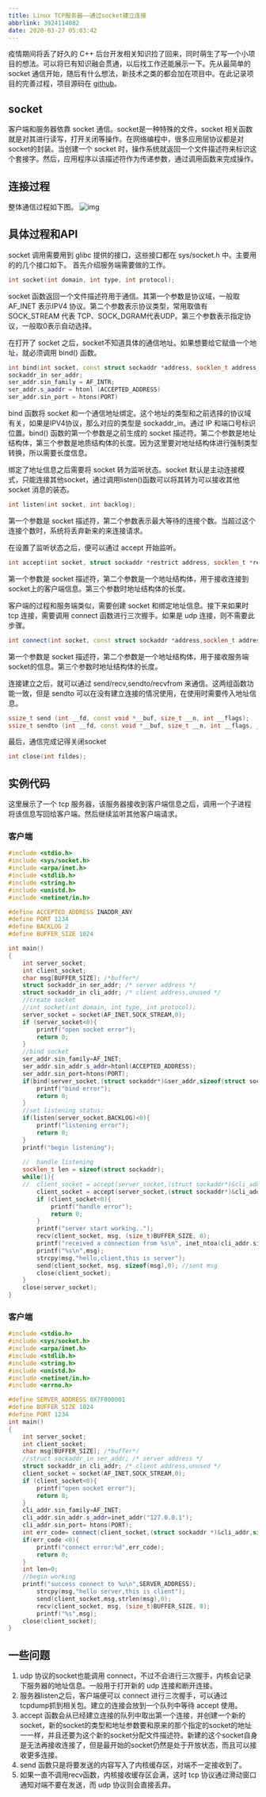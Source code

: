 ```yaml
---
title: Linux TCP服务器——通过socket建立连接
abbrlink: 3924114082
date: 2020-03-27 05:03:42
---
```


疫情期间将丢了好久的 C++ 后台开发相关知识捡了回来，同时萌生了写一个小项目的想法。可以将已有知识融会贯通，以后找工作还能展示一下。先从最简单的 socket 通信开始，随后有什么想法，新技术之类的都会加在项目中。在此记录项目的完善过程，项目源码在 [github](https://github.com/mequanwei/wServer)。
<!--more-->

## socket 
客户端和服务器依靠 socket 通信。socket是一种特殊的文件，socket 相关函数就是对其进行读写，打开关闭等操作。在网络编程中，很多应用层协议都是对socket的封装。当创建一个 socket 时，操作系统就返回一个文件描述符来标识这个套接字。然后，应用程序以该描述符作为传递参数，通过调用函数来完成操作。

## 连接过程
整体通信过程如下图。
![img](../img/socket-01.jpg)

## 具体过程和API
socket 调用需要用到 glibc 提供的接口，这些接口都在 sys/socket.h 中。主要用的的几个接口如下。
首先介绍服务端需要做的工作。
```c++
int socket(int domain, int type, int protocol);
```
socket 函数返回一个文件描述符用于通信。其第一个参数是协议域，一般取 AF_INET 表示IPV4 协议。第二个参数表示协议类型，常用取值有 SOCK_STREAM 代表 TCP、SOCK_DGRAM代表UDP。第三个参数表示指定协议，一般取0表示自动选择。

在打开了 socket 之后，socket不知道具体的通信地址。如果想要给它赋值一个地址，就必须调用 bind() 函数。
``` c++
int bind(int socket, const struct sockaddr *address, socklen_t address_len);
sockaddr_in ser_addr;
ser_addr.sin_family = AF_INTR;
ser_addr.s_aaddr = htonl (ACCEPTED_ADDRESS)
ser_addr.sin_port = htons(PORT)
```
bind 函数将 socket 和一个通信地址绑定。这个地址的类型和之前选择的协议域有关，如果是IPV4协议，那么对应的类型是 sockaddr_in。通过 IP 和端口号标识位置。bind() 函数的第一个参数是之前生成的 socket 描述符。第二个参数是地址结构体，第三个参数是地质结构体的长度。因为这里要对地址结构体进行强制类型转换，所以需要长度信息。

绑定了地址信息之后需要将 socket 转为监听状态。socket 默认是主动连接模式，只能连接其他socket，通过调用listen()函数可以将其转为可以接收其他socket 消息的装态。
```c++
int listen(int socket, int backlog);
```
第一个参数是 socket 描述符，第二个参数表示最大等待的连接个数。当超过这个连接个数时，系统将丢弃新来的来连接请求。

在设置了监听状态之后，便可以通过 accept 开始监听。
```c++
int accept(int socket, struct sockaddr *restrict address, socklen_t *restrict address_len);
```
第一个参数是 socket 描述符，第二个参数是一个地址结构体，用于接收连接到socket上的客户端信息。第三个参数时地址结构体的长度。

客户端的过程和服务端类似，需要创建 socket 和绑定地址信息。接下来如果时 tcp 连接，需要调用 connect 函数进行三次握手。如果是 udp 连接，则不需要此步骤。
```c++
int connect(int socket, const struct sockaddr *address,socklen_t address_len);
```
第一个参数是 socket 描述符，第二个参数是一个地址结构体，用于接收服务端socket的信息。第三个参数时地址结构体的长度。

连接建立之后，就可以通过 send/recv,sendto/recvfrom 来通信。这两组函数功能一致，但是 sendto 可以在没有建立连接的情况使用，在使用时需要传入地址信息。
```c++
ssize_t send (int __fd, const void *__buf, size_t __n, int __flags);
ssize_t sendto (int __fd, const void *__buf, size_t __n, int __flags, __CONST_SOCKADDR_ARG __addr, socklen_t __addr_len);
```

最后，通信完成记得关闭socket
```c++
int close(int fildes);
```

## 实例代码
这里展示了一个 tcp 服务器，该服务器接收到客户端信息之后，调用一个子进程将该信息写回给客户端。然后继续监听其他客户端请求。
### 客户端

```c++
#include <stdio.h>
#include <sys/socket.h>
#include <arpa/inet.h>
#include <stdlib.h>
#include <string.h>
#include <unistd.h>
#include <netinet/in.h>

#define ACCEPTED_ADDRESS INADDR_ANY
#define PORT 1234
#define BACKLOG 2
#define BUFFER_SIZE 1024

int main()
{
    int server_socket;
    int client_socket;
    char msg[BUFFER_SIZE]; /*buffer*/
    struct sockaddr_in ser_addr; /* server address */
    struct sockaddr_in cli_addr; /* client address,unused */    
    //create socket
    //int socket(int domain, int type, int protocol);
    server_socket = socket(AF_INET,SOCK_STREAM,0);
    if (server_socket<0){
    	printf("open socket error");
    	return 0;
    }
    //bind socket
    ser_addr.sin_family=AF_INET;
    ser_addr.sin_addr.s_addr=htonl(ACCEPTED_ADDRESS);
    ser_addr.sin_port=htons(PORT);    
    if(bind(server_socket,(struct sockaddr*)&ser_addr,sizeof(struct sockaddr_in)) < 0){
    	printf("bind error");
    	return 0;
    }    
    //set listening status;
    if(listen(server_socket,BACKLOG)<0){
    	printf("listening error");
    	return 0;
    }
    printf("begin listening");
    
    //	handle listening
    socklen_t len = sizeof(struct sockaddr);
    while(1){
    //	client_socket = accept(server_socket,(struct sockaddr*)&cli_addr,(unsigned int *)sizeof(struct sockaddr_in));
    	client_socket = accept(server_socket,(struct sockaddr*)&cli_addr,&len);
    	if (client_socket<0){
    		printf("handle error");
    		return 0;
        }
        printf("server start working..");
        recv(client_socket, msg, (size_t)BUFFER_SIZE, 0);
        printf("received a connection from %s\n", inet_ntoa(cli_addr.sin_addr));
        printf("%s\n",msg);
        strcpy(msg,"hello,client,this is server");
        send(client_socket, msg, sizeof(msg),0); //sent msg
        close(client_socket);
    }
    close(server_socket);
}
```
### 客户端
```c++
#include <stdio.h>
#include <sys/socket.h>
#include <arpa/inet.h>
#include <stdlib.h>
#include <string.h>
#include <unistd.h>
#include <netinet/in.h>
#include <errno.h>

#define SERVER_ADDRESS 0X7F000001
#define BUFFER_SIZE 1024
#define PORT 1234
int main()
{
    int server_socket;
    int client_socket;
    char msg[BUFFER_SIZE]; /*buffer*/
    //struct sockaddr_in ser_addr; /* server address */
    struct sockaddr_in cli_addr; /* client address,unused */
    client_socket = socket(AF_INET,SOCK_STREAM,0);
    if (client_socket<0){
    	printf("open socket error");
    	return 0;
    }
    cli_addr.sin_family=AF_INET;
    cli_addr.sin_addr.s_addr=inet_addr("127.0.0.1");
    cli_addr.sin_port= htons(PORT);
    int err_code= connect(client_socket,(struct sockaddr *)&cli_addr,sizeof(sockaddr_in));
    if(err_code <0){
    	printf("connect error:%d",err_code);
    	return 0;
    }
    int len=0;
    //begin working
    printf("success connect to %u\n",SERVER_ADDRESS);
    	strcpy(msg,"hello server,this is client");
    	send(client_socket,msg,strlen(msg),0);
    	recv(client_socket, msg, (size_t)BUFFER_SIZE, 0);
    	printf("%s",msg);
    close(client_socket);
}
```

## 一些问题
1. udp 协议的socket也能调用 connect，不过不会进行三次握手，内核会记录下服务器的地址信息。一般用于打开新的 udp 连接和断开连接。
2. 服务器listen之后，客户端便可以 connect 进行三次握手，可以通过 tcpdump抓到相关包。建立的连接会放到一个队列中等待 accept 使用。
3. accept 函数会从已经建立连接的队列中取出第一个连接，并创建一个新的socket，新的socket的类型和地址参数要和原来的那个指定的socket的地址一一样，并且还要为这个新的socket分配文件描述符。新建的这个socket自身是无法再接收连接了，但是最开始的socket仍然是处于开放状态，而且可以接收更多连接。
4. send 函数只是将要发送的内容写入了内核缓存区，对端不一定接收到了。
5. 如果一直不调用recv函数，内核接收缓存区会满，这时 tcp 协议通过滑动窗口通知对端不要在发送，而 udp 协议则会直接丢弃。
